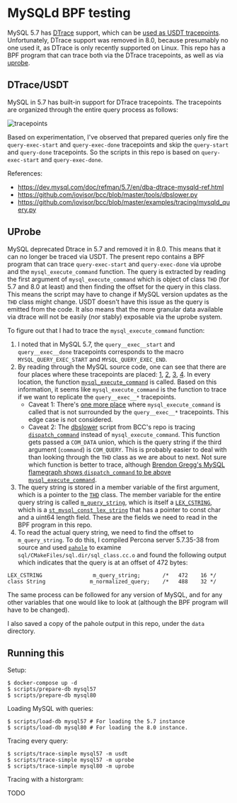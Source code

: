 MySQLd BPF testing
==================

MySQL 5.7 has [DTrace][1] support, which can be [used as USDT tracepoints][2].
Unfortunately, DTrace support was removed in 8.0, because presumably no one
used it, as DTrace is only recently supported on Linux. This repo has a BPF
program that can trace both via the DTrace tracepoints, as well as via
[uprobe][3].

[1]: https://dev.mysql.com/doc/refman/5.7/en/dba-dtrace-server.html
[2]: https://leezhenghui.github.io/linux/2019/03/05/exploring-usdt-on-linux.html#heading-how-does-dtrace-works-with-usdt
[3]: https://www.brendangregg.com/blog/2015-06-28/linux-ftrace-uprobe.html

DTrace/USDT
-----------

MySQL in 5.7 has built-in support for DTrace tracepoints. The tracepoints are
organized through the entire query process as follows:

![tracepoints](https://dev.mysql.com/doc/refman/5.7/en/images/dtrace-groups.png)

Based on experimentation, I've observed that prepared queries only fire the
`query-exec-start` and `query-exec-done` tracepoints and skip the `query-start`
and `query-done` tracepoints. So the scripts in this repo is based on
`query-exec-start` and `query-exec-done`.

References: 

- https://dev.mysql.com/doc/refman/5.7/en/dba-dtrace-mysqld-ref.html
- https://github.com/iovisor/bcc/blob/master/tools/dbslower.py
- https://github.com/iovisor/bcc/blob/master/examples/tracing/mysqld_query.py

UProbe
------

MySQL deprecated Dtrace in 5.7 and removed it in 8.0. This means that it can
no longer be traced via USDT. The present repo contains a BPF program that can
trace `query-exec-start` and `query-exec-done` via uprobe and the
`mysql_execute_command` function. The query is extracted by reading the first
argument of `mysql_execute_command` which is object of class `THD` (for 5.7 and
8.0 at least) and then finding the offset for the query in this class. This
means the script may have to change if MySQL version updates as the `THD` class
might change. USDT doesn't have this issue as the query is emitted from the
code. It also means that the more granular data available via dtrace will not
be easily (nor stably) exposable via the uprobe system.

To figure out that I had to trace the `mysql_execute_command` function:

1. I noted that in MySQL 5.7, the `query__exec__start` and `query__exec__done`
   tracepoints corresponds to the macro `MYSQL_QUERY_EXEC_START` and
   `MYSQL_QUERY_EXEC_END`.
2. By reading through the MySQL source code, one can see that there are four
   places where these tracepoints are placed: [1][1], [2][2], [3][3], [4][4].
   In every location, the function [`mysql_execute_command`][5] is called.
   Based on this information, it seems like `mysql_execute_command` is the
   function to trace if we want to replicate the `query__exec__*` tracepoints.
   - Caveat 1: There's [one more place][6] where `mysql_execute_command` is
     called that is not surrounded by the `query__exec__*` tracepoints. This
     edge case is not considered.
   - Caveat 2: The [dbslower][7] script from BCC's repo is tracing
     [`dispatch_command`][8] instead of `mysql_execute_command`. This function
     gets passed a `COM_DATA` union, which is the query string if the third
     argument (`command`) is `COM_QUERY`. This is probably easier to deal with
     than looking through the `THD` class as we are about to next. Not sure
     which function is better to trace, although [Brendon Gregg's MySQL
     flamegraph shows `dispatch_command` to be above
     `mysql_execute_command`][9].
3. The query string is stored in a member variable of the first argument, which
   is a pointer to the [`THD`][10] class. The member variable for the entire
   query string is called [`m_query_string`][11], which is itself a
   [`LEX_CSTRING`][12], which is a [`st_mysql_const_lex_string`][13] that has a
   pointer to const char and a uint64 length field. These are the fields we
   need to read in the BPF program in this repo.
4. To read the actual query string, we need to find the offset to
   `m_query_string`. To do this, I compiled Percona server 5.7.35-38 from
   source and used [`pahole`][14] to examine
   `sql/CMakeFiles/sql.dir/sql_class.cc.o` and found the following output
   which indicates that the query is at an offset of 472 bytes:
```
LEX_CSTRING                m_query_string;       /*   472    16 */
class String              m_normalized_query;    /*   488    32 */
```

The same process can be followed for any version of MySQL, and for any other
variables that one would like to look at (although the BPF program will have to
be changed).

I also saved a copy of the pahole output in this repo, under the `data`
directory.

[1]: https://github.com/mysql/mysql-server/blob/0ed6d65f4c60a38e77a672fc528efd3f44bc7701/sql/sp_instr.cc#L1015-L1033
[2]: https://github.com/mysql/mysql-server/blob/0ed6d65f4c60a38e77a672fc528efd3f44bc7701/sql/sql_cursor.cc#L118-L132
[3]: https://github.com/mysql/mysql-server/blob/0ed6d65f4c60a38e77a672fc528efd3f44bc7701/sql/sql_parse.cc#L5583-L5601
[4]: https://github.com/mysql/mysql-server/blob/0ed6d65f4c60a38e77a672fc528efd3f44bc7701/sql/sql_prepare.cc#L3979-L4010
[5]: https://github.com/mysql/mysql-server/blob/0ed6d65f4c60a38e77a672fc528efd3f44bc7701/sql/sql_parse.cc#L2437-L5117
[6]: https://github.com/mysql/mysql-server/blob/0ed6d65f4c60a38e77a672fc528efd3f44bc7701/sql/sql_prepare.cc#L3052
[7]: https://github.com/iovisor/bcc/blob/c9805f4/tools/dbslower.py
[8]: https://github.com/mysql/mysql-server/blob/0ed6d65f4c60a38e77a672fc528efd3f44bc7701/sql/sql_parse.cc#L1219
[9]: https://www.brendangregg.com/FlameGraphs/cpu-mysql-updated.svg
[10]: https://github.com/mysql/mysql-server/blob/0ed6d65f4c60a38e77a672fc528efd3f44bc7701/sql/sql_class.h#L1465
[11]: https://github.com/mysql/mysql-server/blob/0ed6d65f4c60a38e77a672fc528efd3f44bc7701/sql/sql_class.h#L1523
[12]: https://github.com/mysql/mysql-server/blob/0ed6d65f4c60a38e77a672fc528efd3f44bc7701/include/m_string.h#L243
[13]: https://github.com/mysql/mysql-server/blob/0ed6d65f4c60a38e77a672fc528efd3f44bc7701/include/mysql/mysql_lex_string.h#L33-L37
[14]: https://manpages.debian.org/bullseye/dwarves/pahole.1.en.html

Running this
------------

Setup:

```
$ docker-compose up -d
$ scripts/prepare-db mysql57
$ scripts/prepare-db mysql80
```

Loading MySQL with queries:

```
$ scripts/load-db mysql57 # For loading the 5.7 instance
$ scripts/load-db mysql80 # For loading the 8.0 instance.
```

Tracing every query:

```
$ scripts/trace-simple mysql57 -m usdt
$ scripts/trace-simple mysql57 -m uprobe
$ scripts/trace-simple mysql80 -m uprobe
```

Tracing with a historgram:

TODO
